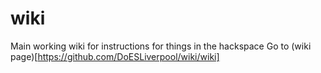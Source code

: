 # wiki
Main working wiki for instructions for things in the hackspace
Go to (wiki page)[https://github.com/DoESLiverpool/wiki/wiki]
